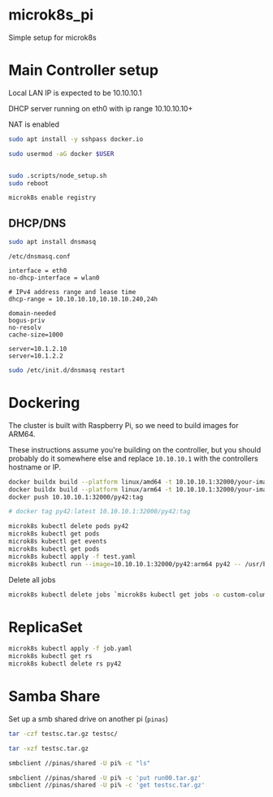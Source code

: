 # microk8s_pi
Simple setup for microk8s



# Main Controller setup

Local LAN IP is expected to be 10.10.10.1

DHCP server running on eth0 with ip range 10.10.10.10+

NAT is enabled


```bash
sudo apt install -y sshpass docker.io

sudo usermod -aG docker $USER


sudo .scripts/node_setup.sh
sudo reboot

microk8s enable registry
```

## DHCP/DNS

```bash
sudo apt install dnsmasq
```


`/etc/dnsmasq.conf`

```
interface = eth0
no-dhcp-interface = wlan0

# IPv4 address range and lease time
dhcp-range = 10.10.10.10,10.10.10.240,24h

domain-needed
bogus-priv
no-resolv
cache-size=1000

server=10.1.2.10
server=10.1.2.2
```

```bash
sudo /etc/init.d/dnsmasq restart
```



# Dockering

The cluster is built with Raspberry Pi, so we need to build images for ARM64.

These instructions assume you're building on the controller, but you should probably do it somewhere else and replace `10.10.10.1` with the controllers hostname or IP.


```bash
docker buildx build --platform linux/amd64 -t 10.10.10.1:32000/your-image-name:tag -f Dockerfile.k8 .
docker buildx build --platform linux/arm64 -t 10.10.10.1:32000/your-image-name:tag -f Dockerfile.k8 .
docker push 10.10.10.1:32000/py42:tag

# docker tag py42:latest 10.10.10.1:32000/py42:tag
```


```bash
microk8s kubectl delete pods py42
microk8s kubectl get pods
microk8s kubectl get events
microk8s kubectl get pods
microk8s kubectl apply -f test.yaml
microk8s kubectl run --image=10.10.10.1:32000/py42:arm64 py42 -- /usr/bin/echo HELLO WORLD
```

Delete all jobs

```bash
microk8s kubectl delete jobs `microk8s kubectl get jobs -o custom-columns=:.metadata.name`
```

# ReplicaSet

```bash
microk8s kubectl apply -f job.yaml 
microk8s kubectl get rs
microk8s kubectl delete rs py42
```


# Samba Share

Set up a smb shared drive on another pi (`pinas`)

```bash
tar -czf testsc.tar.gz testsc/

tar -xzf testsc.tar.gz
```


```bash
smbclient //pinas/shared -U pi% -c "ls"

smbclient //pinas/shared -U pi% -c 'put run00.tar.gz'
smbclient //pinas/shared -U pi% -c 'get testsc.tar.gz'

```